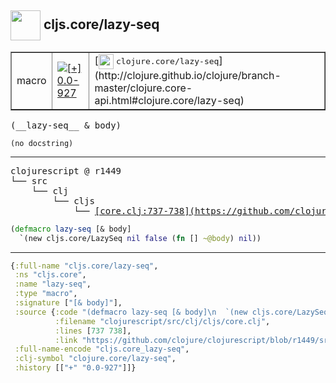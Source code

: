 ## <img width="48px" valign="middle" src="http://i.imgur.com/Hi20huC.png"> cljs.core/lazy-seq

 <table border="1">
<tr>
<td>macro</td>
<td><a href="https://github.com/cljsinfo/api-refs/tree/0.0-927"><img valign="middle" alt="[+] 0.0-927" src="https://img.shields.io/badge/+-0.0--927-lightgrey.svg"></a> </td>
<td>
[<img height="24px" valign="middle" src="http://i.imgur.com/1GjPKvB.png"> <samp>clojure.core/lazy-seq</samp>](http://clojure.github.io/clojure/branch-master/clojure.core-api.html#clojure.core/lazy-seq)
</td>
</tr>
</table>

 <samp>
(__lazy-seq__ & body)<br>
</samp>

```
(no docstring)
```

---

 <pre>
clojurescript @ r1449
└── src
    └── clj
        └── cljs
            └── <ins>[core.clj:737-738](https://github.com/clojure/clojurescript/blob/r1449/src/clj/cljs/core.clj#L737-L738)</ins>
</pre>

```clj
(defmacro lazy-seq [& body]
  `(new cljs.core/LazySeq nil false (fn [] ~@body) nil))
```


---

```clj
{:full-name "cljs.core/lazy-seq",
 :ns "cljs.core",
 :name "lazy-seq",
 :type "macro",
 :signature ["[& body]"],
 :source {:code "(defmacro lazy-seq [& body]\n  `(new cljs.core/LazySeq nil false (fn [] ~@body) nil))",
          :filename "clojurescript/src/clj/cljs/core.clj",
          :lines [737 738],
          :link "https://github.com/clojure/clojurescript/blob/r1449/src/clj/cljs/core.clj#L737-L738"},
 :full-name-encode "cljs.core_lazy-seq",
 :clj-symbol "clojure.core/lazy-seq",
 :history [["+" "0.0-927"]]}

```
